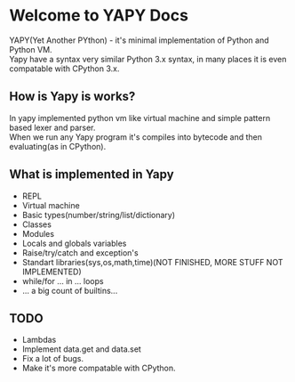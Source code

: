 # Welcome to YAPY Docs

YAPY(Yet Another PYthon) - it's minimal implementation of Python and Python VM.  
Yapy have a syntax very similar Python 3.x syntax, in many places it is even compatable with CPython 3.x.

## How is Yapy is works?
In yapy implemented python vm like virtual machine and simple pattern based lexer and parser.  
When we run any Yapy program it's compiles into bytecode and then evaluating(as in CPython).  

## What is implemented in Yapy
* REPL
* Virtual machine
* Basic types(number/string/list/dictionary)
* Classes
* Modules
* Locals and globals variables
* Raise/try/catch and exception's
* Standart libraries(sys,os,math,time)(NOT FINISHED, MORE STUFF NOT IMPLEMENTED)
* while/for ... in ... loops
* ... a big count of builtins...

## TODO
* Lambdas
* Implement data.get and data.set
* Fix a lot of bugs.
* Make it's more compatable with CPython.  
